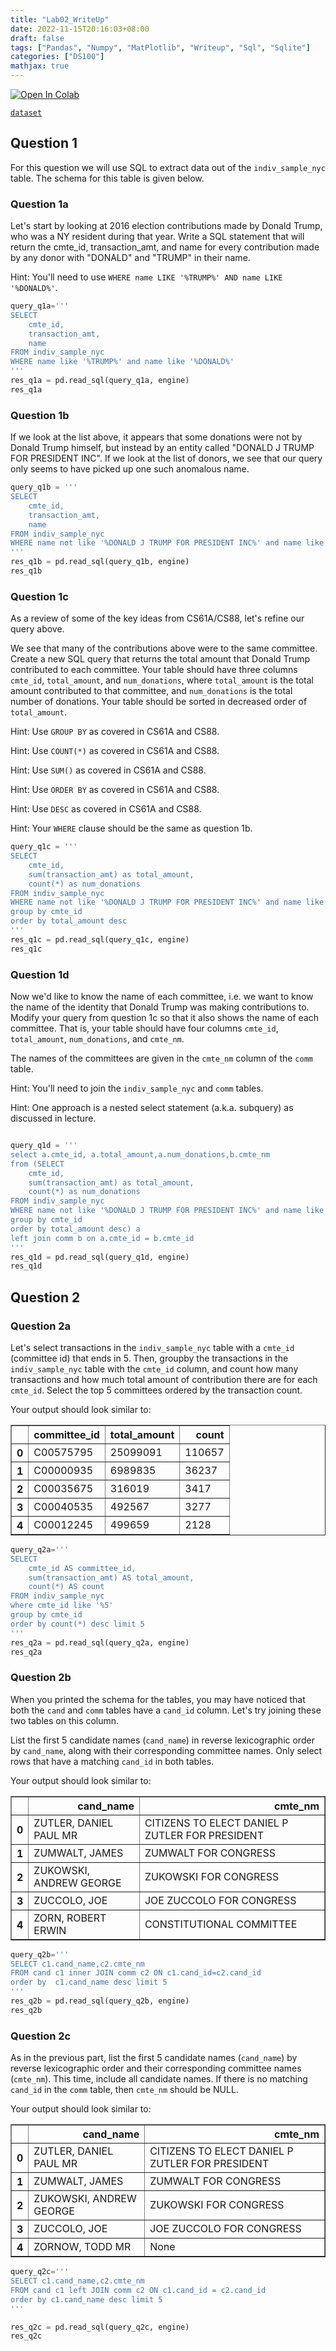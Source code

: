 ```yaml
---
title: "Lab02_WriteUp"
date: 2022-11-15T20:16:03+08:00
draft: false
tags: ["Pandas", "Numpy", "MatPlotlib", "Writeup", "Sql", "Sqlite"]
categories: ["DS100"]
mathjax: true
---
```


<a target="_blank" href="https://colab.research.google.com/github/DS-100/fa20/blob/master/lab/lab02/lab02.ipynb">
  <img src="https://colab.research.google.com/assets/colab-badge.svg" alt="Open In Colab"/>
</a>

[`dataset`](https://s3.amazonaws.com/berkeley-ds100/fec_nyc.sqlite)

## Question 1

For this question we will use SQL to extract data out of the `indiv_sample_nyc` table. The schema for this table is given below.

### Question 1a

Let's start by looking at 2016 election contributions made by Donald Trump, who was a NY resident during that year. Write a SQL statement that will return the cmte_id, transaction_amt, and name for every contribution made by any donor with "DONALD" and "TRUMP" in their name.

Hint: You'll need to use `WHERE name LIKE '%TRUMP%' AND name LIKE '%DONALD%'`.

```python
query_q1a='''
SELECT
    cmte_id,
    transaction_amt,
    name
FROM indiv_sample_nyc
WHERE name like '%TRUMP%' and name like '%DONALD%'
'''
res_q1a = pd.read_sql(query_q1a, engine)
res_q1a
```

### Question 1b

If we look at the list above, it appears that some donations were not by Donald Trump himself, but instead by an entity called "DONALD J TRUMP FOR PRESIDENT INC". If we look at the list of donors, we see that our query only seems to have picked up one such anomalous name.

```python
query_q1b = '''
SELECT
    cmte_id,
    transaction_amt,
    name
FROM indiv_sample_nyc
WHERE name not like '%DONALD J TRUMP FOR PRESIDENT INC%' and name like '%TRUMP%' and name like '%DONALD%'
'''
res_q1b = pd.read_sql(query_q1b, engine)
res_q1b

```

### Question 1c

As a review of some of the key ideas from CS61A/CS88, let's refine our query above.

We see that many of the contributions above were to the same committee. Create a new SQL query that returns the total amount that Donald Trump contributed to each committee. Your table should have three columns `cmte_id`, `total_amount`, and `num_donations`, where `total_amount` is the total amount contributed to that committee, and `num_donations` is the total number of donations. Your table should be sorted in decreased order of `total_amount`.

Hint: Use `GROUP BY` as covered in CS61A and CS88.

Hint: Use `COUNT(*)` as covered in CS61A and CS88.

Hint: Use `SUM()` as covered in CS61A and CS88.

Hint: Use `ORDER BY` as covered in CS61A and CS88.

Hint: Use `DESC` as covered in CS61A and CS88.

Hint: Your `WHERE` clause should be the same as question 1b.


```python
query_q1c = '''
SELECT
    cmte_id,
    sum(transaction_amt) as total_amount,
    count(*) as num_donations
FROM indiv_sample_nyc
WHERE name not like '%DONALD J TRUMP FOR PRESIDENT INC%' and name like '%TRUMP%' and name like '%DONALD%'
group by cmte_id
order by total_amount desc
'''
res_q1c = pd.read_sql(query_q1c, engine)
res_q1c

```

### Question 1d

Now we'd like to know the name of each committee, i.e. we want to know the name of the identity that Donald Trump was making contributions to. Modify your query from question 1c so that it also shows the name of each committee. That is, your table should have four columns `cmte_id`, `total_amount`, `num_donations`, and `cmte_nm`.

The names of the committees are given in the `cmte_nm` column of the `comm` table.

Hint: You'll need to join the `indiv_sample_nyc` and `comm` tables.

Hint: One approach is a nested select statement (a.k.a. subquery) as discussed in lecture.

```python

query_q1d = '''
select a.cmte_id, a.total_amount,a.num_donations,b.cmte_nm
from (SELECT
    cmte_id,
    sum(transaction_amt) as total_amount,
    count(*) as num_donations
FROM indiv_sample_nyc
WHERE name not like '%DONALD J TRUMP FOR PRESIDENT INC%' and name like '%TRUMP%' and name like '%DONALD%'
group by cmte_id
order by total_amount desc) a
left join comm b on a.cmte_id = b.cmte_id
'''
res_q1d = pd.read_sql(query_q1d, engine)
res_q1d
```

## Question 2

### Question 2a

Let's select transactions in the `indiv_sample_nyc` table with a `cmte_id` (committee id) that ends in 5. Then, groupby the transactions in the `indiv_sample_nyc` table with the `cmte_id` column, and count how many transactions and how much total amount of contribution there are for each `cmte_id`. Select the top 5 committees ordered by the transaction count.

Your output should look similar to:

<table border="1" class="dataframe">
  <thead>
    <tr style="text-align: right;">
      <th></th>
      <th>committee_id</th>
      <th>total_amount</th>
      <th>count</th>
    </tr>
  </thead>
  <tbody>
    <tr>
      <th>0</th>
      <td>C00575795</td>
      <td>25099091</td>
      <td>110657</td>
    </tr>
    <tr>
      <th>1</th>
      <td>C00000935</td>
      <td>6989835</td>
      <td>36237</td>
    </tr>
    <tr>
      <th>2</th>
      <td>C00035675</td>
      <td>316019</td>
      <td>3417</td>
    </tr>
    <tr>
      <th>3</th>
      <td>C00040535</td>
      <td>492567</td>
      <td>3277</td>
    </tr>
    <tr>
      <th>4</th>
      <td>C00012245</td>
      <td>499659</td>
      <td>2128</td>
    </tr>
  </tbody>
</table>

<!--
BEGIN QUESTION
name: q2a
-->
```python
query_q2a='''
SELECT
    cmte_id AS committee_id,
    sum(transaction_amt) AS total_amount,
    count(*) AS count
FROM indiv_sample_nyc
where cmte_id like '%5'
group by cmte_id
order by count(*) desc limit 5
'''
res_q2a = pd.read_sql(query_q2a, engine)
res_q2a
```

### Question 2b

When you printed the schema for the tables, you may have noticed that both the `cand` and `comm` tables have a `cand_id` column. Let's try joining these two tables on this column.

List the first 5 candidate names (`cand_name`) in reverse lexicographic order by `cand_name`, along with their corresponding committee names. Only select rows that have a matching `cand_id` in both tables.

Your output should look similar to:

<table border="1" class="dataframe">
  <thead>
    <tr style="text-align: right;">
      <th></th>
      <th>cand_name</th>
      <th>cmte_nm</th>
    </tr>
  </thead>
  <tbody>
    <tr>
      <th>0</th>
      <td>ZUTLER, DANIEL PAUL MR</td>
      <td>CITIZENS TO ELECT DANIEL P ZUTLER FOR PRESIDENT</td>
    </tr>
    <tr>
      <th>1</th>
      <td>ZUMWALT, JAMES</td>
      <td>ZUMWALT FOR CONGRESS</td>
    </tr>
    <tr>
      <th>2</th>
      <td>ZUKOWSKI, ANDREW GEORGE</td>
      <td>ZUKOWSKI FOR CONGRESS</td>
    </tr>
    <tr>
      <th>3</th>
      <td>ZUCCOLO, JOE</td>
      <td>JOE ZUCCOLO FOR CONGRESS</td>
    </tr>
    <tr>
      <th>4</th>
      <td>ZORN, ROBERT ERWIN</td>
      <td>CONSTITUTIONAL COMMITTEE</td>
    </tr>
  </tbody>
</table>

<!--
BEGIN QUESTION
name: q2b
-->
```python
query_q2b='''
SELECT c1.cand_name,c2.cmte_nm
FROM cand c1 inner JOIN comm c2 ON c1.cand_id=c2.cand_id
order by  c1.cand_name desc limit 5
'''
res_q2b = pd.read_sql(query_q2b, engine)
res_q2b
```

### Question 2c

As in the previous part, list the first 5 candidate names (`cand_name`) by reverse lexicographic order and their corresponding committee names (`cmte_nm`). This time, include all candidate names. If there is no matching `cand_id` in the `comm` table, then `cmte_nm` should be NULL.

Your output should look similar to:

<table border="1" class="dataframe">
  <thead>
    <tr style="text-align: right;">
      <th></th>
      <th>cand_name</th>
      <th>cmte_nm</th>
    </tr>
  </thead>
  <tbody>
    <tr>
      <th>0</th>
      <td>ZUTLER, DANIEL PAUL MR</td>
      <td>CITIZENS TO ELECT DANIEL P ZUTLER FOR PRESIDENT</td>
    </tr>
    <tr>
      <th>1</th>
      <td>ZUMWALT, JAMES</td>
      <td>ZUMWALT FOR CONGRESS</td>
    </tr>
    <tr>
      <th>2</th>
      <td>ZUKOWSKI, ANDREW GEORGE</td>
      <td>ZUKOWSKI FOR CONGRESS</td>
    </tr>
    <tr>
      <th>3</th>
      <td>ZUCCOLO, JOE</td>
      <td>JOE ZUCCOLO FOR CONGRESS</td>
    </tr>
    <tr>
      <th>4</th>
      <td>ZORNOW, TODD MR</td>
      <td>None</td>
    </tr>
  </tbody>
</table>

<!--
BEGIN QUESTION
name: q2c
-->

```python
query_q2c='''
SELECT c1.cand_name,c2.cmte_nm
FROM cand c1 left JOIN comm c2 ON c1.cand_id = c2.cand_id
order by c1.cand_name desc limit 5
'''

res_q2c = pd.read_sql(query_q2c, engine)
res_q2c
```